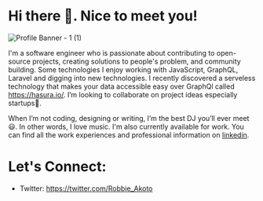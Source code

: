 # Hi there 👋. Nice to meet you!

![Profile Banner - 1 (1)](https://user-images.githubusercontent.com/33154097/90301136-f16a7280-de95-11ea-8c76-54c69ad523df.png)

I'm a software engineer who is passionate about contributing to open-source projects, creating solutions to people's problem, and community building. Some technologies I enjoy working with JavaScript, GraphQL, Laravel and digging into new technologies. I recently discovered a serveless technology that makes your data accessible easy over GraphQl called https://hasura.io/. I’m looking to collaborate on project ideas especially startups🤗.

When I’m not coding, designing or writing, I’m the best DJ you’ll ever meet😃. In other words, I love music. I'm also currently available for work. You can find all the work experiences and professional information on [linkedin](https://www.linkedin.com/in/robbieakoto/).

# Let's Connect:
* Twitter: https://twitter.com/Robbie_Akoto
